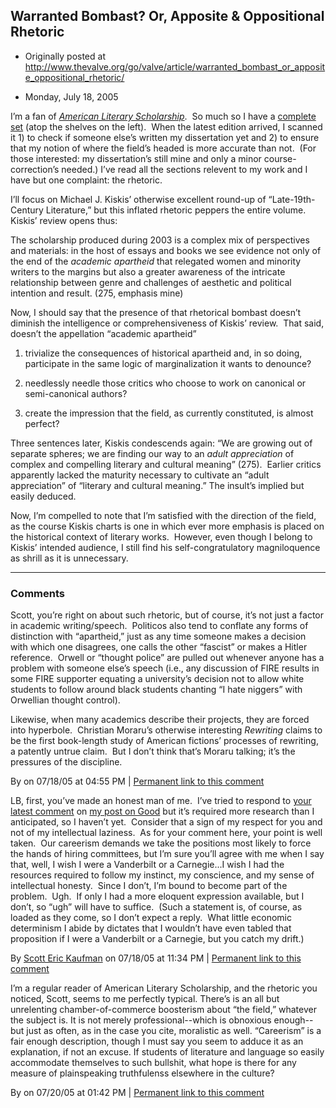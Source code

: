## Warranted Bombast? Or, Apposite &amp; Oppositional Rhetoric

 * Originally posted at http://www.thevalve.org/go/valve/article/warranted_bombast_or_apposite_oppositional_rhetoric/

* Monday, July 18, 2005 

I’m a fan of [_American Literary Scholarship_](http://www.dukeupress.edu/als).  So much so I have a [complete set](http://acephalous.typepad.com/photos/home/home_1.jpg) (atop the shelves on the left).  When the latest edition arrived, I scanned it 1) to check if someone else’s written my dissertation yet and 2) to ensure that my notion of where the field’s headed is more accurate than not.  (For those interested: my dissertation’s still mine and only a minor course-correction’s needed.)  I’ve read all the sections relevent to my work and I have but one complaint: the rhetoric.  

I’ll focus on Michael J. Kiskis’ otherwise excellent round-up of “Late-19th-Century Literature,” but this inflated rhetoric peppers the entire volume.  Kiskis’ review opens thus:

The scholarship produced during 2003 is a complex mix of perspectives and materials: in the host of essays and books we see evidence not only of the end of the _academic apartheid_ that relegated women and minority writers to the margins but also a greater awareness of the intricate relationship between genre and challenges of aesthetic and political intention and result. (275, emphasis mine)

Now, I should say that the presence of that rhetorical bombast doesn’t diminish the intelligence or comprehensiveness of Kiskis’ review.  That said, doesn’t the appellation “academic apartheid” 

1) trivialize the consequences of historical apartheid and, in so doing, participate in the same logic of marginalization it wants to denounce? 

2) needlessly needle those critics who choose to work on canonical or semi-canonical authors?

3) create the impression that the field, as currently constituted, is almost perfect?

Three sentences later, Kiskis condescends again: “We are growing out of separate spheres; we are finding our way to an _adult appreciation_ of complex and compelling literary and cultural meaning” (275).  Earlier critics apparently lacked the maturity necessary to cultivate an “adult appreciation” of “literary and cultural meaning.”  The insult’s implied but easily deduced.  

Now, I’m compelled to note that I’m satisfied with the direction of the field, as the course Kiskis charts is one in which ever more emphasis is placed on the historical context of literary works.  However, even though I belong to Kiskis’ intended audience, I still find his self-congratulatory magniloquence as shrill as it is unnecessary.  

---

### Comments

Scott, you’re right on about such rhetoric, but of course, it’s not just a factor in academic writing/speech.  Politicos also tend to conflate any forms of distinction with “apartheid,” just as any time someone makes a decision with which one disagrees, one calls the other “fascist” or makes a Hitler reference.  Orwell or “thought police” are pulled out whenever anyone has a problem with someone else’s speech (i.e., any discussion of FIRE results in some FIRE supporter equating a university’s decision not to allow white students to follow around black students chanting “I hate niggers” with Orwellian thought control).  

Likewise, when many academics describe their projects, they are forced into hyperbole.  Christian Moraru’s otherwise interesting *Rewriting* claims to be the first book-length study of American fictions’ processes of rewriting, a patently untrue claim.  But I don’t think that’s Moraru talking; it’s the pressures of the discipline.

By  on 07/18/05 at 04:55 PM | [Permanent link to this comment](http://www.thevalve.org/go/valve/article/warranted_bombast_or_apposite_oppositional_rhetoric/#2482)
[]()

LB, first, you’ve made an honest man of me.  I’ve tried to respond to [your latest comment](http://acephalous.typepad.com/acephalous/2005/07/theorys_empire__3.html#comment-7408234) on [my post on Good](http://acephalous.typepad.com/acephalous/2005/07/theorys_empire__3.html) but it’s required more research than I anticipated, so I haven’t yet.  Consider that a sign of my respect for you and not of my intellectual laziness.  As for your comment here, your point is well taken.  Our careerism demands we take the positions most likely to force the hands of hiring committees, but I’m sure you’ll agree with me when I say that, well, I wish I were a Vanderbilt or a Carnegie...I wish I had the resources required to follow my instinct, my conscience, and my sense of intellectual honesty.  Since I don’t, I’m bound to become part of the problem.  Ugh.  If only I had a more eloquent expression available, but I don’t, so “ugh” will have to suffice.  (Such a statement is, of course, as loaded as they come, so I don’t expect a reply.  What little economic determinism I abide by dictates that I wouldn’t have even tabled that proposition if I were a Vanderbilt or a Carnegie, but you catch my drift.)

By [Scott Eric Kaufman](http://acephalous.typepad.com) on 07/18/05 at 11:34 PM | [Permanent link to this comment](http://www.thevalve.org/go/valve/article/warranted_bombast_or_apposite_oppositional_rhetoric/#2486)
[]()

I’m a regular reader of American Literary Scholarship, and the rhetoric you noticed, Scott, seems to me perfectly typical. There’s is an all but unrelenting chamber-of-commerce boosterism about “the field,” whatever the subject is. It is not merely professional--which is obnoxious enough--but just as often, as in the case you cite, moralistic as well. “Careerism” is a fair enough description, though I must say you seem to adduce it as an explanation, if not an excuse. If students of literature and language so easily accommodate themselves to such bullshit, what hope is there for any measure of plainspeaking truthfulenss elsewhere in the culture?

By  on 07/20/05 at 01:42 PM | [Permanent link to this comment](http://www.thevalve.org/go/valve/article/warranted_bombast_or_apposite_oppositional_rhetoric/#2512)

